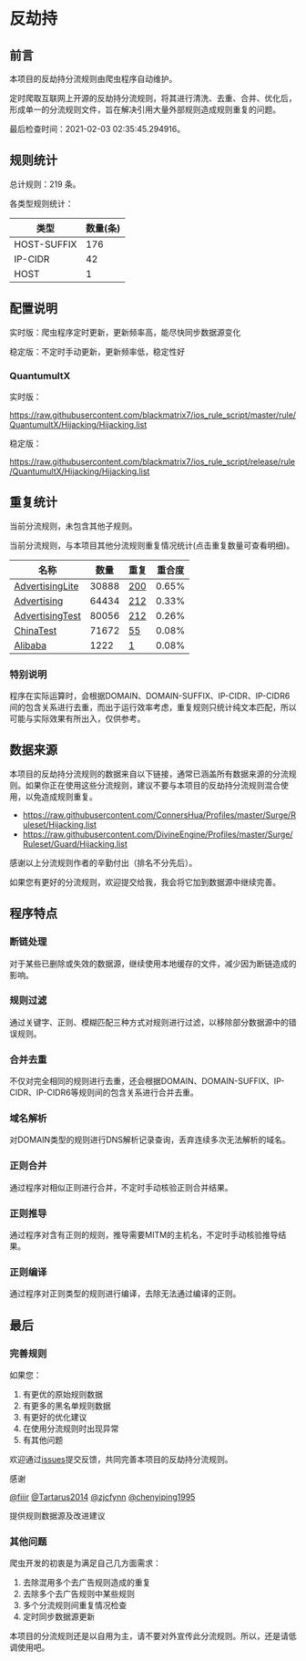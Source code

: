 # 反劫持

## 前言

本项目的反劫持分流规则由爬虫程序自动维护。

定时爬取互联网上开源的反劫持分流规则，将其进行清洗、去重、合并、优化后，形成单一的分流规则文件，旨在解决引用大量外部规则造成规则重复的问题。



最后检查时间：2021-02-03 02:35:45.294916。

## 规则统计

总计规则：219 条。

各类型规则统计：

| 类型 | 数量(条) |
| ---- | ---- |
| HOST-SUFFIX | 176 |
| IP-CIDR | 42 |
| HOST | 1 |
## 配置说明

实时版：爬虫程序定时更新，更新频率高，能尽快同步数据源变化

稳定版：不定时手动更新，更新频率低，稳定性好

### QuantumultX 
实时版：

https://raw.githubusercontent.com/blackmatrix7/ios_rule_script/master/rule/QuantumultX/Hijacking/Hijacking.list

稳定版：

https://raw.githubusercontent.com/blackmatrix7/ios_rule_script/release/rule/QuantumultX/Hijacking/Hijacking.list

## 重复统计


当前分流规则，未包含其他子规则。


当前分流规则，与本项目其他分流规则重复情况统计(点击重复数量可查看明细)。



| 名称 | 数量 | 重复 | 重合度 |
| ---- | ---- | ---- | ------ |
|  [AdvertisingLite](https://github.com/blackmatrix7/ios_rule_script/tree/master/rule/QuantumultX/AdvertisingLite)    | 30888   | [200](https://raw.githubusercontent.com/blackmatrix7/ios_rule_script/master/rule/QuantumultX/Hijacking/Hijacking_Repeat.list)   |   0.65% |
|  [Advertising](https://github.com/blackmatrix7/ios_rule_script/tree/master/rule/QuantumultX/Advertising)    | 64434   | [212](https://raw.githubusercontent.com/blackmatrix7/ios_rule_script/master/rule/QuantumultX/Hijacking/Hijacking_Repeat.list)   |   0.33% |
|  [AdvertisingTest](https://github.com/blackmatrix7/ios_rule_script/tree/master/rule/QuantumultX/AdvertisingTest)    | 80056   | [212](https://raw.githubusercontent.com/blackmatrix7/ios_rule_script/master/rule/QuantumultX/Hijacking/Hijacking_Repeat.list)   |   0.26% |
|  [ChinaTest](https://github.com/blackmatrix7/ios_rule_script/tree/master/rule/QuantumultX/ChinaTest)    | 71672   | [55](https://raw.githubusercontent.com/blackmatrix7/ios_rule_script/master/rule/QuantumultX/Hijacking/Hijacking_Repeat.list)   |   0.08% |
|  [Alibaba](https://github.com/blackmatrix7/ios_rule_script/tree/master/rule/QuantumultX/Alibaba)    | 1222   | [1](https://raw.githubusercontent.com/blackmatrix7/ios_rule_script/master/rule/QuantumultX/Hijacking/Hijacking_Repeat.list)   |   0.08% |
### 特别说明
程序在实际运算时，会根据DOMAIN、DOMAIN-SUFFIX、IP-CIDR、IP-CIDR6间的包含关系进行去重，而出于运行效率考虑，重复规则只统计纯文本匹配，所以可能与实际效果有所出入，仅供参考。

## 数据来源

本项目的反劫持分流规则的数据来自以下链接，通常已涵盖所有数据来源的分流规则。如果你正在使用这些分流规则，建议不要与本项目的反劫持分流规则混合使用，以免造成规则重复。

- https://raw.githubusercontent.com/ConnersHua/Profiles/master/Surge/Ruleset/Hijacking.list
- https://raw.githubusercontent.com/DivineEngine/Profiles/master/Surge/Ruleset/Guard/Hijacking.list


感谢以上分流规则作者的辛勤付出（排名不分先后）。

如果您有更好的分流规则，欢迎提交给我，我会将它加到数据源中继续完善。

## 程序特点

### 断链处理

对于某些已删除或失效的数据源，继续使用本地缓存的文件，减少因为断链造成的影响。

### 规则过滤

通过关键字、正则、模糊匹配三种方式对规则进行过滤，以移除部分数据源中的错误规则。

### 合并去重

不仅对完全相同的规则进行去重，还会根据DOMAIN、DOMAIN-SUFFIX、IP-CIDR、IP-CIDR6等规则间的包含关系进行合并去重。

### 域名解析

对DOMAIN类型的规则进行DNS解析记录查询，丢弃连续多次无法解析的域名。

### 正则合并

通过程序对相似正则进行合并，不定时手动核验正则合并结果。

### 正则推导

通过程序对含有正则的规则，推导需要MITM的主机名，不定时手动核验推导结果。

### 正则编译

通过程序对正则类型的规则进行编译，去除无法通过编译的正则。

## 最后

### 完善规则

如果您：

1. 有更优的原始规则数据
2. 有更多的黑名单规则数据
3. 有更好的优化建议
4. 在使用分流规则时出现异常
5. 有其他问题

欢迎通过[issues](https://github.com/blackmatrix7/ios_rule_script/issues/new)提交反馈，共同完善本项目的反劫持分流规则。

感谢

[@fiiir](https://github.com/fiiir) [@Tartarus2014](https://github.com/Tartarus2014) [@zjcfynn](https://github.com/zjcfynn) [@chenyiping1995](https://github.com/chenyiping1995) 

提供规则数据源及改进建议

### 其他问题

爬虫开发的初衷是为满足自己几方面需求：

1. 去除混用多个去广告规则造成的重复
2. 去除多个去广告规则中某些规则
3. 多个分流规则间重复情况检查
4. 定时同步数据源更新

本项目的分流规则还是以自用为主，请不要对外宣传此分流规则。所以，还是请低调使用吧。